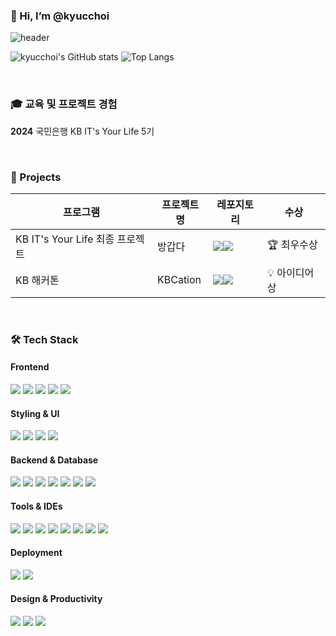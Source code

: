 ### 👋 Hi, I’m @kyucchoi

![header](https://capsule-render.vercel.app/api?type=Venom&height=300&bgColor=000000&text=kyucchoi&animation=fadeIn&desc=&descAlignY=56&reversal=false&fontAlignY=40&fontColor=ffffff&border=true)

![kyucchoi's GitHub stats](https://github-readme-stats.vercel.app/api?username=kyucchoi&show_icons=true&theme=midnight-purple&bg_color=0d1117&hide_border=true) ![Top Langs](https://github-readme-stats.vercel.app/api/top-langs/?username=kyucchoi&layout=compact&title_color=ffffff&bg_color=0d1117&hide_border=true)

<br>

### 🎓 교육 및 프로젝트 경험

**2024** 국민은행 KB IT's Your Life 5기

<br>

### 🚀 Projects

|프로그램|프로젝트명|레포지토리|수상|
|----------|------------|------|------|
|KB IT's Your Life 최종 프로젝트|방갑다|<a href="https://github.com/P1-3-kbAnk"><img src="https://img.shields.io/badge/GitHub-181717?style=flat-square&logo=github&logoColor=white"/><img src="https://img.shields.io/badge/방갑다-FEDE5B?style=flat-square&logoColor=black"/></a>|🏆 최우수상|
|KB 해커톤|KBCation|<a href="https://github.com/KB-Tom-Dick-and-Harry"><img src="https://img.shields.io/badge/GitHub-181717?style=flat-square&logo=github&logoColor=white"/><img src="https://img.shields.io/badge/KBCation-FFA500?style=flat-square&logoColor=black"/></a>|💡 아이디어상|


<br>

### 🛠️ Tech Stack
#### Frontend
<div align="left">
  <img src="https://img.shields.io/badge/JavaScript-F7DF1E?style=flat-square&logo=javascript&logoColor=black" />
  <img src="https://img.shields.io/badge/TypeScript-3178C6?style=flat-square&logo=typescript&logoColor=white" />
  <img src="https://img.shields.io/badge/Vue.js-4FC08D?style=flat-square&logo=vuedotjs&logoColor=white" />
  <img src="https://img.shields.io/badge/HTML5-E34F26?style=flat-square&logo=html5&logoColor=white" />
  <img src="https://img.shields.io/badge/CSS3-1572B6?style=flat-square&logo=css3&logoColor=white" />
</div>

#### Styling & UI
<div align="left">
  <img src="https://img.shields.io/badge/Tailwindcss-06B6D4?style=flat-square&logo=tailwindcss&logoColor=white" />
  <img src="https://img.shields.io/badge/Bootstrap-7952B3?style=flat-square&logo=bootstrap&logoColor=white" />
  <img src="https://img.shields.io/badge/Shadcnui-000000?style=flat-square&logo=shadcnui&logoColor=white" />
  <img src="https://img.shields.io/badge/Fontawesome-538DD7?style=flat-square&logo=fontawesome&logoColor=white" />
</div>

#### Backend & Database
<div align="left">
  <img src="https://img.shields.io/badge/Java-007396?style=flat-square&logo=java&logoColor=white" />
  <img src="https://img.shields.io/badge/Spring-6DB33F?style=flat-square&logo=spring&logoColor=white" />
  <img src="https://img.shields.io/badge/Spring Boot-6DB33F?style=flat-square&logo=springboot&logoColor=white" />
  <img src="https://img.shields.io/badge/MySQL-4479A1?style=flat-square&logo=mysql&logoColor=white" />
  <img src="https://img.shields.io/badge/Node.js-5FA04E?style=flat-square&logo=nodedotjs&logoColor=white" />
  <img src="https://img.shields.io/badge/Python-3776AB?style=flat-square&logo=python&logoColor=white" />
  <img src="https://img.shields.io/badge/MongoDB-47A248?style=flat-square&logo=mongodb&logoColor=white" />
</div>

#### Tools & IDEs
<div align="left">
  <img src="https://img.shields.io/badge/Git-F05032?style=flat-square&logo=git&logoColor=white"/>
  <img src="https://img.shields.io/badge/GitHub-181717?style=flat-square&logo=github&logoColor=white"/>
  <img src="https://img.shields.io/badge/IntelliJIDEA-000000?style=flat-square&logo=IntelliJIDEA&logoColor=white" />
  <img src="https://img.shields.io/badge/VSCode-007ACC?style=flat-square&logo=visualstudiocode&logoColor=white" />
  <img src="https://img.shields.io/badge/Swagger-85EA2D?style=flat-square&logo=swagger&logoColor=black"/>
  <img src="https://img.shields.io/badge/Postman-FF6C37?style=flat-square&logo=postman&logoColor=white"/>
  <img src="https://img.shields.io/badge/Gradle-02303A?style=flat-square&logo=gradle&logoColor=white" />
  <img src="https://img.shields.io/badge/Slack-4A154B?style=flat-square&logo=slack&logoColor=white"/>
</div>

#### Deployment
<div align="left">
  <img src="https://img.shields.io/badge/AWS-232F3E?style=flat-square&logo=amazonaws&logoColor=white"/>
  <img src="https://img.shields.io/badge/Vercel-000000?style=flat-square&logo=vercel&logoColor=white"/>
</div>

#### Design & Productivity
<div align="left">
  <img src="https://img.shields.io/badge/Figma-F24E1E?style=flat-square&logo=figma&logoColor=white" />
  <img src="https://img.shields.io/badge/Notion-000000?style=flat-square&logo=notion&logoColor=white" />
  <img src="https://img.shields.io/badge/Canva-00C4CC?style=flat-square&logo=canva&logoColor=white" />
</div>
